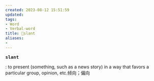 ```yaml
---
created: 2023-08-12 15:51:59
updated: 
tags: 
- Word
- Verbal-word
title: 🚩slant
aliases:
- 
---
```


<pre><strong>slant</strong></pre>
: to present (something, such as a news story) in a way that favors a particular group, opinion, etc.倾向；偏向
